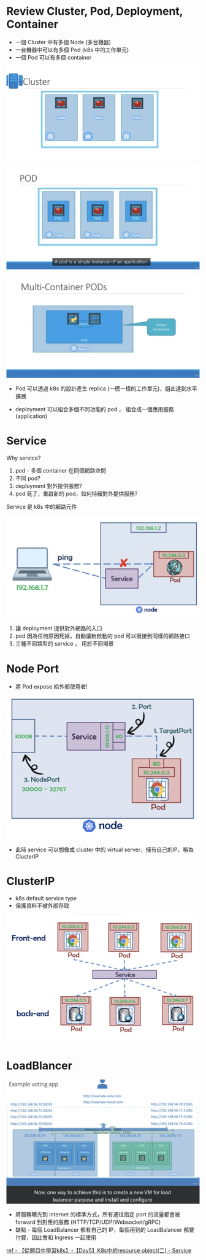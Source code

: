 # Review Cluster, Pod, Deployment, Container

* 一個 Cluster 中有多個 Node (多台機器)
* 一台機器中可以有多個 Pod (k8s 中的工作單元)
* 一個 Pod 可以有多個 container 

<img src='../assets/010_1.png'></img>

<img src='../assets/013_1.png'></img>

<img src='../assets/013_3.png'></img>

* Pod 可以透過 k8s 的設計產生 replica (一模一樣的工作單元)，姐此達到水平擴展

* deployment 可以組合多個不同功能的 pod ， 組合成一個應用服務(application)

# Service 

Why service?

1. pod - 多個 container 在同個網路空間
2. 不同 pod?
3. deployment 對外提供服務?
4. pod 死了，重啟新的 pod，如何持續對外提供服務?

Service 是 k8s 中的網路元件

<img src='../assets/serviceSummary_4.png'></img>

1. 讓 deployment 提供對外網路的入口
2. pod 因為任何原因死掉，自動讓新啟動的 pod 可以銜接到同樣的網路接口
3. 三種不同類型的 service ， 用於不同場景


# Node Port

* 將 Pod expose 給外部使用者!

<img src='../assets/serviceSummary_2.png'></img>

* 此時 service 可以想像成 cluster 中的 virtual server，擁有自己的IP，稱為 ClusterIP

# ClusterIP

* k8s default service type
* 保護資料不被外部存取

<img src='../assets/serviceSummary_3.png'></img>

# LoadBlancer


<img src='../assets/serviceSummary_1.png'></img>

* 將服務曝光到 internet 的標準方式，所有通往指定 port 的流量都會被 forward 到對應的服務 (HTTP/TCP/UDP/Websocket/gRPC)
* 缺點 - 每個 LoadBalancer 都有自己的 IP，每個用到的 LoadBalancer 都要付費，因此會和 Ingress 一起使用

[ref - 【從題目中學習k8s】-【Day5】K8s中的resource object(二) - Service
](https://ithelp.ithome.com.tw/articles/10235548)
